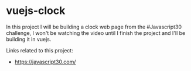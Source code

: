 # vuejs-clock

In this project I will be building a clock web
page from the #Javascript30 challenge, I won't
be watching the video until I finish the project
and I'll be building it in vuejs.

Links related to this project:
- https://javascript30.com/